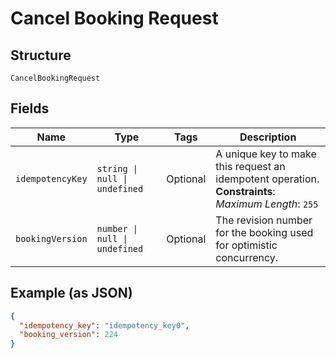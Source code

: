 <!-- Optimized: 2025-10-06 -->
<!-- RPM: 1.6.2.1.1.6.2.1_cancel-booking-request_20251006 -->
<!-- Session: E2E RPM DNA Application -->
<!-- AOM: RND (Reggie & Dro) -->
<!-- COI: TECHNOLOGY -->
<!-- RPM: HIGH -->
<!-- ACTION: BUILD -->


# Cancel Booking Request

## Structure

`CancelBookingRequest`

## Fields

| Name | Type | Tags | Description |
|  --- | --- | --- | --- |
| `idempotencyKey` | `string \| null \| undefined` | Optional | A unique key to make this request an idempotent operation.<br>**Constraints**: *Maximum Length*: `255` |
| `bookingVersion` | `number \| null \| undefined` | Optional | The revision number for the booking used for optimistic concurrency. |

## Example (as JSON)

```json
{
  "idempotency_key": "idempotency_key0",
  "booking_version": 224
}
```
